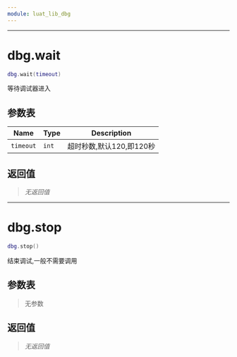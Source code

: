 ```yaml
---
module: luat_lib_dbg
---
```


--------------------------------------------------
# dbg.wait

```lua
dbg.wait(timeout)
```

等待调试器进入

## 参数表

Name | Type | Description
-----|------|--------------
`timeout`|`int`| 超时秒数,默认120,即120秒

## 返回值

> *无返回值*


--------------------------------------------------
# dbg.stop

```lua
dbg.stop()
```

结束调试,一般不需要调用

## 参数表

> 无参数

## 返回值

> *无返回值*


